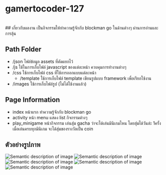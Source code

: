 # gamertocoder-127



<br>
## เกี่ยวกับผลงาน
เป็นกิจกรรมให้ทำความรู้จักกับ blockman go ในด้านต่างๆ ผ่านการอ่านและการลุ้น

## Path Folder
- /json ไฟล์ข้อมูล assets ที่คัดแยกไว้
- /js ใช้ในการเก็บไฟล์ javascript ของแต่ละหน้า ควบคุมการทำงานต่างๆ
- /css ใช้การเก็บไฟล์ css ที่ใช้การออกแบบแต่ละหน้า
    - /template ใช้การเก็บไฟล์ template เขียนรูปแบบ framework เพื่อเรียกใช้งาน
- /images ใช้การเก็บไฟล์รูป (ไม่ได้ใช้งานแล้ว)

## Page Information
- index หน้าแรก ทำความรู้จักกับ blockman go
- activity หน้า menu แสดง list กิจกรรมต่างๆ
- play_minigame หน้ากิจกรรม เล่นสุ่ม gacha ว่าจะได้เล่นมินิเกมไหน โดยสุ่มได้วันล่ะ 1ครั้ง เมื่อเล่นครบทุกมินิเกม จะได้สุ่มของรางวัลเป็น coin

## ตัวอย่างรูปภาพ
![Semantic description of image](https://i.imgur.com/f4snTPC.png "หน้าแรก")
![Semantic description of image](https://i.imgur.com/fGZ9moT.png "activity page")
![Semantic description of image](https://i.imgur.com/IdyZXee.png "activity page")
![Semantic description of image](https://i.imgur.com/RNiKzbi.png "play_minigame page")
![Semantic description of image](https://i.imgur.com/RfN9E3x.png "download page")